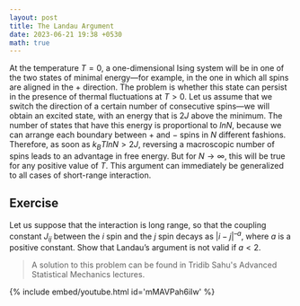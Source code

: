 ```yaml
---
layout: post
title: The Landau Argument
date: 2023-06-21 19:38 +0530
math: true
---
```


At the temperature $T = 0$, a one-dimensional Ising system will be in one of the two states 
of minimal energy—for example, in the one in which all spins are aligned in the $+$ direction. 
The problem is whether this state can persist in the presence of thermal fluctuations 
at $T > 0$. Let us assume that we switch the direction of a certain number of consecutive 
spins—we will obtain an excited state, with an energy that is $2 J$ above the minimum. The 
number of states that have this energy is proportional to $ln N$, because we can arrange 
each boundary between $+$ and $-$ spins in $N$ different fashions. Therefore, as soon as $k_BT 
ln N > 2 J$, reversing a macroscopic number of spins leads to an advantage in free energy. 
But for $N \rightarrow \infty$, this will be true for any positive value of $T$. This 
argument can immediately be generalized to all cases of short-range interaction.

## Exercise
Let us suppose that the interaction is long range, so that the coupling constant $J_{ij}$ 
between the $i$ spin and the $j$ spin decays as $|i - j|^{–a}$, where $a$ is a positive constant. 
Show that Landau’s argument is not valid if $a < 2$.

> A solution to this problem can be found in Tridib Sahu's Advanced Statistical Mechanics lectures.

{% include embed/youtube.html id='mMAVPah6iIw' %}
